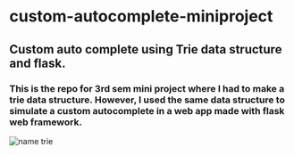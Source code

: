 # custom-autocomplete-miniproject
## Custom auto complete using Trie data structure and flask.

### This is the repo for 3rd sem mini project where I had to make a trie data structure. However, I used the same data structure to simulate a custom autocomplete in a web app made with flask web framework.  

![name trie](https://i.imgur.com/Thd7GoF.png)
